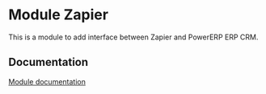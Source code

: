 Module Zapier
==============

This is a module to add interface between Zapier and PowerERP ERP CRM.


Documentation
-------------

[Module documentation](https://wiki.PowerERP.org/index.php/Module_Zapier)

